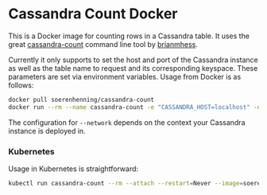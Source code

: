 # Cassandra Count Docker

This is a Docker image for counting rows in a Cassandra table. It uses the great [cassandra-count](https://github.com/brianmhess/cassandra-count) command line tool by [brianmhess](https://github.com/brianmhess).

Currently it only supports to set the host and port of the Cassandra instance as well as the table name to request and its corresponding keyspace. These parameters are set via environment variables. Usage from Docker is as follows:

````bash
docker pull soerenhenning/cassandra-count
docker run --rm --name cassandra-count -e "CASSANDRA_HOST=localhost" -e "CASSANDRA_PORT=9042" -e "KEYSPACE=my-keyspace" -e "TABLE=my-table" --network host soerenhenning/cassandra-count
````

The configuration for `--network` depends on the context your Cassandra instance is deployed in.

### Kubernetes

Usage in Kubernetes is straightforward:
````bash
kubectl run cassandra-count --rm --attach --restart=Never --image=soerenhenning/cassandra-count --env "CASSANDRA_HOST=cassandra" --env "CASSANDRA_PORT=9042" --env "KEYSPACE=my-keyspace" --env "TABLE=my-table"
````

